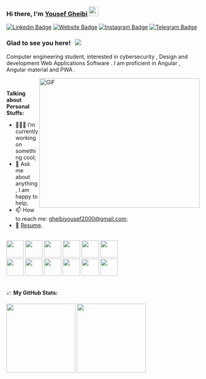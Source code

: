 <!--
**yousefgheibi/yousefgheibi** is a ✨ _special_ ✨ repository because its `README.md` (this file) appears on your GitHub profile.
<img src="https://github-readme-stats.vercel.app/api?username=yousefgheibi&show_icons=true&theme=ADD_THEME_HERE" width="400">
Here are some ideas to get you started:

- 🔭 I’m currently working on ...
- 🌱 I’m currently learning ...
- 👯 I’m looking to collaborate on ...
- 🤔 I’m looking for help with ...
- 💬 Ask me about ...
- 📫 How to reach me: ...
- 😄 Pronouns: ...
- ⚡ Fun fact: ...
-->

### Hi there, I'm <a href="https://yousefgheibi.ir/" target="_blank">Yousef Gheibi</a> <img src="https://media.giphy.com/media/hvRJCLFzcasrR4ia7z/giphy.gif" width="25px">

[![Linkedin Badge](https://img.shields.io/badge/-LinkedIn-0e76a8?style=flat-square&logo=Linkedin&logoColor=white)](https://www.linkedin.com/in/yousef-gheibi/)
[![Website Badge](https://img.shields.io/badge/Website-3b5998?style=flat-square&logo=google-chrome&logoColor=white)](https://yousefgheibi.ir/)
[![Instagram Badge](https://img.shields.io/badge/-Instagram-e4405f?style=flat-square&logo=Instagram&logoColor=white)](https://www.instagram.com/gheibi_yousef/)
[![Telegram Badge](https://img.shields.io/badge/-Telegram-0088cc?style=flat-square&logo=Telegram&logoColor=white)](https://t.me/skullbreaker79)
</hr>

### Glad to see you here! &nbsp; ![](https://visitor-badge.glitch.me/badge?page_id=yousefgheibi.yousefgheibi)

Computer engineering student, interested in cybersecurity , Design and development Web Applications Software . I am proficient in Angular , Angular material and PWA .

<img align="right" alt="GIF" src="https://github.com/Gapur/Gapur/blob/master/coding.gif?raw=true" width="418" height="338" />
  
</br>



**Talking about Personal Stuffs:**

- 👨🏻‍💻 I’m currently working on something cool;
- 💬 Ask me about anything, I am happy to help;
- 📫 How to reach me: gheibiyousef2000@gmail.com;
- 📝 [Resume](https://yousefgheibi.ir/resume.pdf).

</br>

<div>
<img src="https://cdn.jsdelivr.net/gh/devicons/devicon/icons/html5/html5-plain.svg" width="45" />
<img src="https://cdn.jsdelivr.net/gh/devicons/devicon/icons/css3/css3-plain.svg" width="45" />
<img src="https://cdn.jsdelivr.net/gh/devicons/devicon/icons/sass/sass-original.svg" width="45"/>
<img src="https://cdn.jsdelivr.net/gh/devicons/devicon/icons/bootstrap/bootstrap-original.svg" width="45"/>
<img src="https://cdn.jsdelivr.net/gh/devicons/devicon/icons/javascript/javascript-original.svg" width="45" />
<img src="https://cdn.jsdelivr.net/gh/devicons/devicon/icons/typescript/typescript-original.svg" width="45"  />
</br>
<img src="https://cdn.jsdelivr.net/gh/devicons/devicon/icons/angularjs/angularjs-plain.svg" width="45" />
<img src="https://cdn.jsdelivr.net/gh/devicons/devicon/icons/git/git-plain.svg" width="45" />
<img src="https://cdn.jsdelivr.net/gh/devicons/devicon/icons/nodejs/nodejs-original.svg" width="45" />
<img src="https://cdn.jsdelivr.net/gh/devicons/devicon/icons/nestjs/nestjs-plain.svg" width="45" />
<img src="https://cdn.jsdelivr.net/gh/devicons/devicon/icons/postgresql/postgresql-original.svg" width="45" />
<img src="https://cdn.jsdelivr.net/gh/devicons/devicon/icons/mongodb/mongodb-original.svg" width="45" />
</div>

</br>

📈 **My GitHub Stats:**

<p>
  <img height="180em" src="https://github-readme-stats.vercel.app/api?username=yousefgheibi&show_icons=true&hide_border=true&&count_private=true&include_all_commits=true" />
  <img height="180em" src="https://github-readme-stats.vercel.app/api/top-langs/?username=yousefgheibi&exclude_repo=KNN-Image-Classification&show_icons=true&hide_border=true&layout=compact&langs_count=8"/>
</p>



